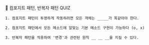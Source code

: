 🎲 컴포지트 패턴, 반복자 패턴 QUIZ

```
1. 컴포지트 패턴이 투명하게 작동하려면 모든 객체는 _____가 똑같아야 한다.
```

```
2. 컴포지트 패턴에서 모든 메소드에 알맞는 기본 메소드 구현이 가능하다 (o, x)
```

```
3. 반복자 패턴을 적용하여 '변경'과 관련된 원칙 __ __ __을 지킬 수 있다.
```